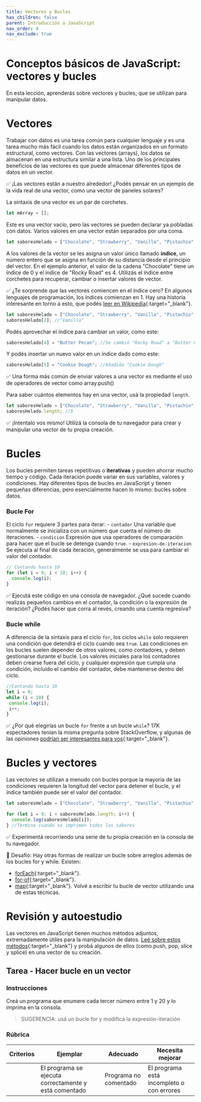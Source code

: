 ```yaml
---
title: Vectores y Bucles
has_children: false
parent: Introducción a JavaScript
nav_order: 4
nav_exclude: true
---
```


# Conceptos básicos de JavaScript: vectores y bucles

En esta lección, aprenderás sobre vectores y bucles, que se utilizan para manipular datos.

# Vectores

Trabajar con datos es una tarea común para cualquier lenguaje y es una tarea mucho más fácil cuando los datos están organizados en un formato estructural, como vectores. Con las vectores (arrays), los datos se almacenan en una estructura similar a una lista. Uno de los principales beneficios de las vectores es que puede almacenar diferentes tipos de datos en un vector.

✅ ¡Las vectores están a nuestro alrededor! ¿Podés pensar en un ejemplo de la vida real de una vector, como una vector de paneles solares?

La sintaxis de una vector es un par de corchetes.

```javascript
let mArray = [];
```

Este es una vector vacío, pero las vectores se pueden declarar ya pobladas con datos. Varios valores en una vector están separados por una coma.

```javascript
let saboresHelado = ["Chocolate", "Strawberry", "Vanilla", "Pistachio", "Rocky Road"];
```

A los valores de la vector se les asigna un valor único llamado **índice**, un número entero que se asigna en función de su distancia desde el principio del vector. En el ejemplo anterior, el valor de la cadena "Chocolate" tiene un índice de 0 y el índice de "Rocky Road" es 4. Utilizás el índice entre corchetes para recuperar, cambiar o insertar valores de vector.

✅ ¿Te sorprende que las vectores comiencen en el índice cero? En algunos lenguajes de programación, los índices comienzan en 1. Hay una historia interesante en torno a esto, que podés [leer en Wikipedia](https://hmong.es/wiki/Zero-based_numbering){:target="_blank"}.

```javascript
let saboresHelado = ["Chocolate", "Strawberry", "Vanilla", "Pistachio", "Rocky Road"];
saboresHelado[2]; //"Vanilla"
```

Podés aprovechar el índice para cambiar un valor, como este:

```javascript
saboresHelado[4] = "Butter Pecan"; //Se cambió "Rocky Road" a "Butter Pecan"
```

Y podés insertar un nuevo valor en un índice dado como este:

```javascript
saboresHelado[5] = "Cookie Dough"; //Añadida "Cookie Dough"
```

✅ Una forma más común de enviar valores a una vector es mediante el uso de operadores de vector como array.push()

Para saber cuántos elementos hay en una vector, usá la propiedad `length`.

```javascript
let saboresHelado = ["Chocolate", "Strawberry", "Vanilla", "Pistachio", "Rocky Road"];
saboresHelado.length; //5
```

✅ ¡Intentalo vos mismo! Utilizá la consola de tu navegador para crear y manipular una vector de tu propia creación.

# Bucles

Los bucles permiten tareas repetitivas o **iterativas** y pueden ahorrar mucho tiempo y código. Cada iteración puede variar en sus variables, valores y condiciones. Hay diferentes tipos de bucles en JavaScript y tienen pequeñas diferencias, pero esencialmente hacen lo mismo: bucles sobre datos.

### Bucle For

El ciclo `for` requiere 3 partes para iterar:
     - `contador` Una variable que normalmente se inicializa con un número que cuenta el número de iteraciones.
     - `condicion` Expresión que usa operadores de comparación para hacer que el bucle se detenga cuando `true`.
     - `expresion-de-iteracion` Se ejecuta al final de cada iteración, generalmente se usa para cambiar el valor del contador.

  
```javascript
// Contando hasta 10
for (let i = 0; i < 10; i++) {
  console.log(i);
}
```

✅ Ejecutá este código en una consola de navegador. ¿Qué sucede cuando realizás pequeños cambios en el contador, la condición o la expresión de iteración? ¿Podés hacer que corra al revés, creando una cuenta regresiva?

### Bucle while

A diferencia de la sintaxis para el ciclo `for`, los ciclos `while` solo requieren una condición que detendrá el ciclo cuando sea `true`. Las condiciones en los bucles suelen depender de otros valores, como contadores, y deben gestionarse durante el bucle. Los valores iniciales para los contadores deben crearse fuera del ciclo, y cualquier expresión que cumpla una condición, incluido el cambio del contador, debe mantenerse dentro del ciclo.

```javascript
//Contando hasta 10
let i = 0;
while (i < 10) {
 console.log(i);
 i++;
}
```

✅ ¿Por qué elegirías un bucle `for` frente a un bucle `while`? 17K espectadores tenían la misma pregunta sobre StackOverflow, y algunas de las opiniones [podrían ser interesantes para vos](https://stackoverflow.com/questions/39969145/while-loops-vs-for-loops-in-javascript){:target="_blank"}.

# Bucles y vectores

Las vectores se utilizan a menudo con bucles porque la mayoría de las condiciones requieren la longitud del vector para detener el bucle, y el índice también puede ser el valor del contador.

```javascript
let saboresHelado = ["Chocolate", "Strawberry", "Vanilla", "Pistachio", "Rocky Road"];

for (let i = 0; i < saboresHelado.length; i++) {
  console.log(saboresHelado[i]);
} //Termina cuando se imprimen todos los sabores
```

✅ Experimentá recorriendo una serie de tu propia creación en la consola de tu navegador.

🚀 Desafío: Hay otras formas de realizar un bucle sobre arreglos además de los bucles for y while. Existen:
 - [forEach](https://developer.mozilla.org/es/docs/Web/JavaScript/Reference/Global_Objects/Array/forEach){:target="_blank"}.
 - [for-of](https://developer.mozilla.org/es/docs/Web/JavaScript/Reference/Statements/for...of){:target="_blank"}.
 - [map](https://developer.mozilla.org/es/docs/Web/JavaScript/Reference/Global_Objects/Array/map){:target="_blank"}. 
Volvé a escribir tu bucle de vector utilizando una de estas técnicas.


# Revisión y autoestudio

Las vectores en JavaScript tienen muchos métodos adjuntos, extremadamente útiles para la manipulación de datos. [Leé sobre estos métodos](https://developer.mozilla.org/es/docs/Web/JavaScript/Reference/Global_Objects/Array){:target="_blank"} y probá algunos de ellos (como push, pop, slice y splice) en una vector de su creación.


## Tarea - Hacer bucle en un vector

### Instrucciones

Creá un programa que enumere cada tercer número entre 1 y 20 y lo imprima en la consola.

> SUGERENCIA: usá un bucle for y modificá la expresión-iteración

### Rúbrica

| Criterios | Ejemplar | Adecuado | Necesita mejorar |
| -------- | --------------------------------------- | ------------------------ | ------------------------------ |
| | El programa se ejecuta correctamente y está comentado | Programa no comentado | El programa está incompleto o con errores |